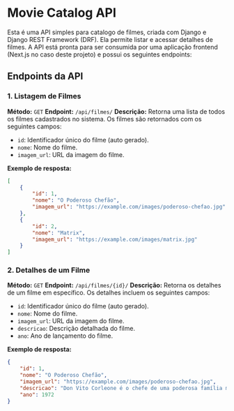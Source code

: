 # Movie Catalog API

Esta é uma API simples para catalogo de filmes, criada com Django e Django REST Framework (DRF). Ela permite listar e acessar detalhes de filmes. A API está pronta para ser consumida por uma aplicação frontend (Next.js no caso deste projeto) e possui os seguintes endpoints:

## Endpoints da API

### 1. Listagem de Filmes

**Método:** `GET`
**Endpoint:** `/api/filmes/`
**Descrição:** Retorna uma lista de todos os filmes cadastrados no sistema. Os filmes são retornados com os seguintes campos:

- `id`: Identificador único do filme (auto gerado).
- `nome`: Nome do filme.
- `imagem_url`: URL da imagem do filme.

**Exemplo de resposta:**

```json
[
    {
        "id": 1,
        "nome": "O Poderoso Chefão",
        "imagem_url": "https://example.com/images/poderoso-chefao.jpg"
    },
    {
        "id": 2,
        "nome": "Matrix",
        "imagem_url": "https://example.com/images/matrix.jpg"
    }
]
```


### 2. Detalhes de um Filme

**Método:** `GET`
**Endpoint:** `/api/filmes/{id}/`
**Descrição:** Retorna os detalhes de um filme em específico. Os detalhes incluem os seguintes campos:

- `id`: Identificador único do filme (auto gerado).
- `nome`: Nome do filme.
- `imagem_url`: URL da imagem do filme.
- `descricao`: Descrição detalhada do filme.
- `ano`: Ano de lançamento do filme.

**Exemplo de resposta:**

```json
{
    "id": 1,
    "nome": "O Poderoso Chefão",
    "imagem_url": "https://example.com/images/poderoso-chefao.jpg",
    "descricao": "Don Vito Corleone é o chefe de uma poderosa família mafiosa em Nova York. A história segue seu filho Michael...",
    "ano": 1972
}
```

